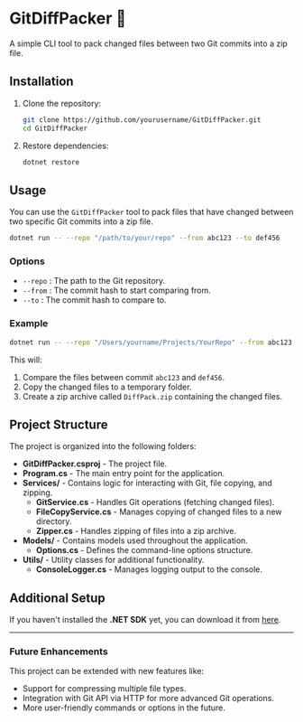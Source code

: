 ﻿
# GitDiffPacker 🧳

A simple CLI tool to pack changed files between two Git commits into a zip file.

## Installation

1. Clone the repository:
   ```bash
   git clone https://github.com/yourusername/GitDiffPacker.git
   cd GitDiffPacker
   ```

2. Restore dependencies:
   ```bash
   dotnet restore
   ```

## Usage

You can use the `GitDiffPacker` tool to pack files that have changed between two specific Git commits into a zip file.

```bash
dotnet run -- --repo "/path/to/your/repo" --from abc123 --to def456
```

### Options

- `--repo` : The path to the Git repository.
- `--from` : The commit hash to start comparing from.
- `--to` : The commit hash to compare to.

### Example

```bash
dotnet run -- --repo "/Users/yourname/Projects/YourRepo" --from abc123 --to def456
```

This will:
1. Compare the files between commit `abc123` and `def456`.
2. Copy the changed files to a temporary folder.
3. Create a zip archive called `DiffPack.zip` containing the changed files.

## Project Structure

The project is organized into the following folders:

- **GitDiffPacker.csproj** - The project file.
- **Program.cs** - The main entry point for the application.
- **Services/** - Contains logic for interacting with Git, file copying, and zipping.
  - **GitService.cs** - Handles Git operations (fetching changed files).
  - **FileCopyService.cs** - Manages copying of changed files to a new directory.
  - **Zipper.cs** - Handles zipping of files into a zip archive.
- **Models/** - Contains models used throughout the application.
  - **Options.cs** - Defines the command-line options structure.
- **Utils/** - Utility classes for additional functionality.
  - **ConsoleLogger.cs** - Manages logging output to the console.

## Additional Setup

If you haven't installed the **.NET SDK** yet, you can download it from [here](https://dotnet.microsoft.com/download).

---

### Future Enhancements
This project can be extended with new features like:
- Support for compressing multiple file types.
- Integration with Git API via HTTP for more advanced Git operations.
- More user-friendly commands or options in the future.
